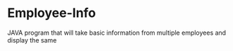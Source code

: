 # Employee-Info
JAVA program that will take basic information from multiple employees and display the same
